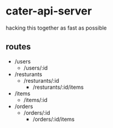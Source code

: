 # cater-api-server

hacking this together as fast as possible

## routes

* /users
  + /users/:id
* /resturants
  + /resturants/:id
    - /resturants/:id/items
* /items
  + /items/:id
* /orders
  + /orders/:id
    - /orders/:id/items
